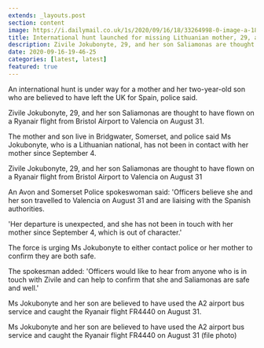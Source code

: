 ```yaml
---
extends: _layouts.post
section: content
image: https://i.dailymail.co.uk/1s/2020/09/16/18/33264998-0-image-a-18_1600276935824.jpg 
title: International hunt launched for missing Lithuanian mother, 29, and her two-year-old son 
description: Zivile Jokubonyte, 29, and her son Saliamonas are thought to have flown on a Ryanair flight from Bristol Airport to Valencia on August 31. 
date: 2020-09-16-19-46-25 
categories: [latest, latest] 
featured: true 
--- 
```

An international hunt is under way for a mother and her two-year-old son who are believed to have left the UK for Spain, police said. 

Zivile Jokubonyte, 29, and her son Saliamonas are thought to have flown on a Ryanair flight from Bristol Airport to Valencia on August 31. 

The mother and son live in Bridgwater, Somerset, and police said Ms Jokubonyte, who is a Lithuanian national, has not been in contact with her mother since September 4. 

Zivile Jokubonyte, 29, and her son Saliamonas are thought to have flown on a Ryanair flight from Bristol Airport to Valencia on August 31

An Avon and Somerset Police spokeswoman said: 'Officers believe she and her son travelled to Valencia on August 31 and are liaising with the Spanish authorities. 

'Her departure is unexpected, and she has not been in touch with her mother since September 4, which is out of character.'

The force is urging Ms Jokubonyte to either contact police or her mother to confirm they are both safe.

The spokesman added: 'Officers would like to hear from anyone who is in touch with Zivile and can help to confirm that she and Saliamonas are safe and well.' 

Ms Jokubonyte and her son are believed to have used the A2 airport bus service and caught the Ryanair flight FR4440 on August 31.   

Ms Jokubonyte and her son are believed to have used the A2 airport bus service and caught the Ryanair flight FR4440 on August 31 (file photo)

